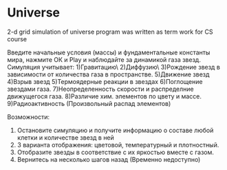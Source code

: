 # Universe
2-d grid simulation of universe
program was written as term work for CS course 

Введите начальные условия (массы) и фундаментальные константы мира, нажмите ОК и Play и наблюдайте за динамикой газа звезд.
Симуляция учитывает:
1)Гравитацию\\
2)Диффузию\\
3)Рождение звезд в зависимости от количества газа в пространстве.
5)Движение звезд
4)Взрыв звезд
5)Термоядерные реакции в звездах
6)Поглощение звездами газа.
7)Неопределенность скорости и распределние движущегося газа.
8)Различие хим. элементов по цвету и массе.
9)Радиоактивность (Произвольный распад элементов)

Возможности: 
1) Остановите симуляцию и получите информацию о составе любой клетки и количестве звезд в ней
2) 3 варианта отображения: цветовой, температурный и плотностный.
3) Отобразите звезды в соответствие с их яркостью вместе с газом.
4) Вернитесь на несколько шагов назад (Временно недоступно)

